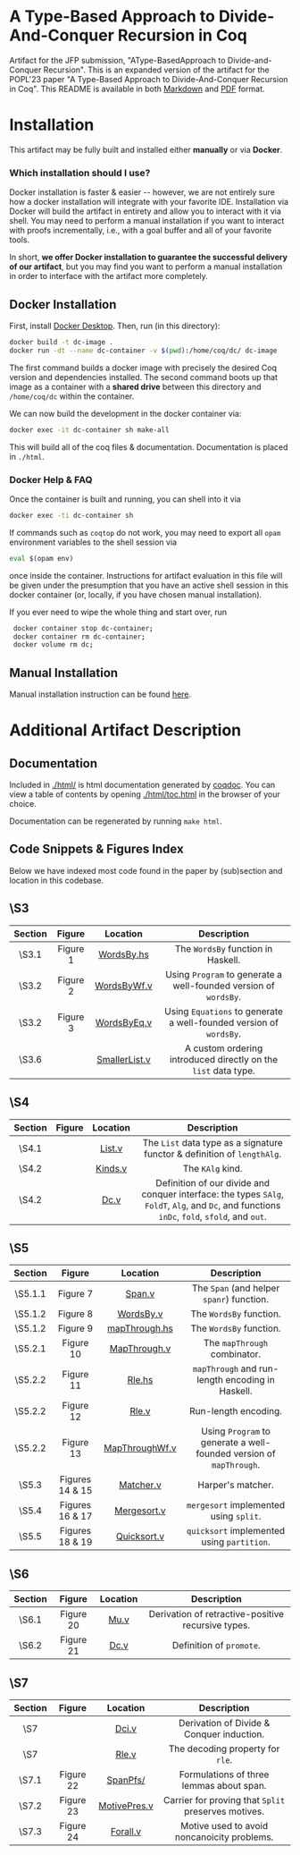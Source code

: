 # A Type-Based Approach to Divide-And-Conquer Recursion in Coq

Artifact for the JFP submission, "AType-BasedApproach to
Divide-and-Conquer Recursion". This is an expanded version of the
artifact for the POPL'23 paper "A Type-Based Approach to
Divide-And-Conquer Recursion in Coq". This README is available in both
[Markdown](./README.md) and [PDF](./README.pdf) format.

# Installation

This artifact may be fully built and installed either **manually** or via
**Docker**.


### Which installation should I use?
Docker installation is faster & easier -- however, we are not entirely sure how
a docker installation will integrate with your favorite IDE. Installation via
Docker will build the artifact in entirety and allow you to interact with it via
shell. You may need to perform a manual installation if you want to interact
with proofs incrementally, i.e., with a goal buffer and all of your favorite
tools.

In short, **we offer Docker installation to guarantee the successful delivery of
our artifact**, but you may find you want to perform a manual installation in
order to interface with the artifact more completely.

## Docker Installation

First, install [Docker
Desktop](https://www.docker.com/products/docker-desktop/).  Then,
run (in this directory):

```sh
docker build -t dc-image .
docker run -dt --name dc-container -v $(pwd):/home/coq/dc/ dc-image
```

The first command builds a docker image with precisely the desired Coq version
and dependencies installed. The second command boots up that image as a
container with a **shared drive** between this directory and `/home/coq/dc`
within the container.

We can now build the development in the docker container via:

```sh
docker exec -it dc-container sh make-all
```

This will build all of the coq files & documentation. Documentation is placed in
`./html`.


### Docker Help & FAQ

Once the container is built and running, you can shell into it via


```sh
docker exec -ti dc-container sh
```

If commands such as `coqtop` do not work, you may need to export all `opam`
environment variables to the shell session via

```sh
eval $(opam env)
```

once inside the container. Instructions for artifact evaluation in this file
will be given under the presumption that you have an active shell session in
this docker container (or, locally, if you have chosen manual installation).

If you ever need to wipe the whole thing and start over, run
```sh
 docker container stop dc-container;
 docker container rm dc-container;
 docker volume rm dc;
```

## Manual Installation

Manual installation instruction can be found [here](./manual-install.md).

# Additional Artifact Description

## Documentation
Included in [./html/](./html/) is html documentation generated by
[coqdoc](https://coq.inria.fr/refman/using/tools/coqdoc.html). You can view a
table of contents by opening [./html/toc.html](./html/toc.html) in the browser
of your choice.

Documentation can be regenerated by running `make html`.

## Code Snippets & Figures Index

Below we have indexed most code found in the paper by (sub)section and location
in this codebase.

## \S3

| Section | Figure | Location | Description |
| :-: |    :-:   | :--: |   :---: |
| \S3.1 | Figure 1 | [WordsBy.hs](./Wordsby/WordsBy.hs) | The `WordsBy` function in Haskell. |
| \S3.2 | Figure 2 | [WordsByWf.v](./Wordsby/WordsByWf.v) | Using `Program` to generate a well-founded version of `wordsBy`.|
| \S3.2 | Figure 3 | [WordsByEq.v](./Wordsby/WordsByEq.v) | Using `Equations` to generate a well-founded version of `wordsBy`.|
| \S3.6 |  | [SmallerList.v](./List/SmallerListWf.v) | A custom ordering introduced directly on the `list` data type. |


## \S4


| Section | Figure | Location | Description |
| :-: |    :-:   | :--: |   :---: |
| \S4.1 |  | [List.v](./List/List.v) | The `List` data type as a signature functor & definition of `lengthAlg`. |
| \S4.2 |  | [Kinds.v](./Dc/Kinds.v) | The `KAlg` kind. |
| \S4.2 |  | [Dc.v](./Dc/Dc.v) | Definition of our divide and conquer interface: the types `SAlg`, `FoldT`, `Alg`, and `Dc`, and functions `inDc`, `fold`, `sfold`, and `out`. |


## \S5

| Section | Figure | Location | Description |
| :-: |    :-:   | :--: |   :---: |
| \S5.1.1 | Figure 7 | [Span.v](./Span/Span.v) | The `Span` (and helper `spanr`) function. |
| \S5.1.2 | Figure 8 | [WordsBy.v](./Wordsby/WordsBy.v) | The `WordsBy` function. |
| \S5.1.2 | Figure 9 | [mapThrough.hs](./Wordsby/WordsBy.v) | The `WordsBy` function. |
| \S5.2.1 | Figure 10 | [MapThrough.v](./Rle/MapThrough.v) | The `mapThrough` combinator. |
| \S5.2.2 | Figure 11 | [Rle.hs](./Rle/Rle.hs) | `mapThrough` and run-length encoding in Haskell.  |
| \S5.2.2 | Figure 12 | [Rle.v](./Rle/Rle.v) | Run-length encoding.   |
| \S5.2.2 | Figure 13 | [MapThroughWf.v](./Rle/MapThroughWf.v) | Using `Program` to generate a well-founded version of `mapThrough`.  |
| \S5.3 | Figures 14 & 15 | [Matcher.v](./Harpers/Matcher.v) | Harper's matcher.  |
| \S5.4 | Figures 16 & 17 | [Mergesort.v](./Mergesort/Mergesort.v) | `mergesort` implemented using `split`.  |
| \S5.5 | Figures 18 & 19 | [Quicksort.v](./Quicksort/Quicksort.v) | `quicksort` implemented using `partition`.  |

## \S6
| Section | Figure | Location | Description |
| :-: |    :-:   | :--: |   :---: |
| \S6.1 | Figure 20 | [Mu.v](./Dc/Mu.v) | Derivation of retractive-positive recursive types.  |
| \S6.2 | Figure 21 | [Dc.v](./Dc/Dc.v) | Definition of `promote`.  |

## \S7

| Section | Figure | Location | Description |
| :-: |    :-:   | :--: |   :---: |
| \S7   |   | [Dci.v](./Dc/Dci.v) | Derivation of Divide & Conquer induction.  |
| \S7   |   | [Rle.v](./Rle/Rle.v) | The decoding property for `rle`.  |
| \S7.1 | Figure 22  | [SpanPfs/](./Span/SpanPfs/) | Formulations of three lemmas about span. |
| \S7.2 | Figure 23  | [MotivePres.v](./Span/SpanPfs/MotivePres.v) | Carrier for proving that `Split` preserves motives. |
| \S7.3 | Figure 24  | [Forall.v](./Span/SpanPfs/Forall.v) | Motive used to avoid noncanoicity problems. |
